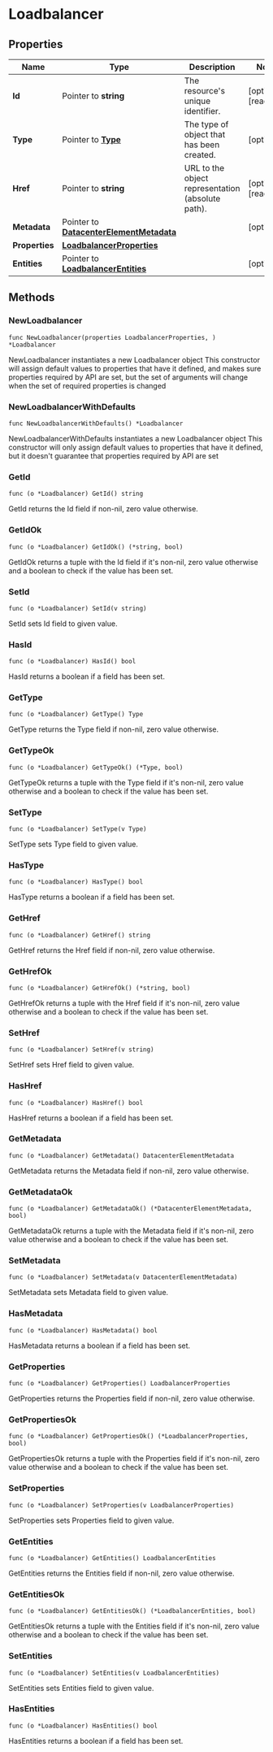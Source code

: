 # Loadbalancer

## Properties

|Name | Type | Description | Notes|
|------------ | ------------- | ------------- | -------------|
|**Id** | Pointer to **string** | The resource&#39;s unique identifier. | [optional] [readonly] |
|**Type** | Pointer to [**Type**](Type.md) | The type of object that has been created. | [optional] |
|**Href** | Pointer to **string** | URL to the object representation (absolute path). | [optional] [readonly] |
|**Metadata** | Pointer to [**DatacenterElementMetadata**](DatacenterElementMetadata.md) |  | [optional] |
|**Properties** | [**LoadbalancerProperties**](LoadbalancerProperties.md) |  | |
|**Entities** | Pointer to [**LoadbalancerEntities**](LoadbalancerEntities.md) |  | [optional] |

## Methods

### NewLoadbalancer

`func NewLoadbalancer(properties LoadbalancerProperties, ) *Loadbalancer`

NewLoadbalancer instantiates a new Loadbalancer object
This constructor will assign default values to properties that have it defined,
and makes sure properties required by API are set, but the set of arguments
will change when the set of required properties is changed

### NewLoadbalancerWithDefaults

`func NewLoadbalancerWithDefaults() *Loadbalancer`

NewLoadbalancerWithDefaults instantiates a new Loadbalancer object
This constructor will only assign default values to properties that have it defined,
but it doesn't guarantee that properties required by API are set

### GetId

`func (o *Loadbalancer) GetId() string`

GetId returns the Id field if non-nil, zero value otherwise.

### GetIdOk

`func (o *Loadbalancer) GetIdOk() (*string, bool)`

GetIdOk returns a tuple with the Id field if it's non-nil, zero value otherwise
and a boolean to check if the value has been set.

### SetId

`func (o *Loadbalancer) SetId(v string)`

SetId sets Id field to given value.

### HasId

`func (o *Loadbalancer) HasId() bool`

HasId returns a boolean if a field has been set.

### GetType

`func (o *Loadbalancer) GetType() Type`

GetType returns the Type field if non-nil, zero value otherwise.

### GetTypeOk

`func (o *Loadbalancer) GetTypeOk() (*Type, bool)`

GetTypeOk returns a tuple with the Type field if it's non-nil, zero value otherwise
and a boolean to check if the value has been set.

### SetType

`func (o *Loadbalancer) SetType(v Type)`

SetType sets Type field to given value.

### HasType

`func (o *Loadbalancer) HasType() bool`

HasType returns a boolean if a field has been set.

### GetHref

`func (o *Loadbalancer) GetHref() string`

GetHref returns the Href field if non-nil, zero value otherwise.

### GetHrefOk

`func (o *Loadbalancer) GetHrefOk() (*string, bool)`

GetHrefOk returns a tuple with the Href field if it's non-nil, zero value otherwise
and a boolean to check if the value has been set.

### SetHref

`func (o *Loadbalancer) SetHref(v string)`

SetHref sets Href field to given value.

### HasHref

`func (o *Loadbalancer) HasHref() bool`

HasHref returns a boolean if a field has been set.

### GetMetadata

`func (o *Loadbalancer) GetMetadata() DatacenterElementMetadata`

GetMetadata returns the Metadata field if non-nil, zero value otherwise.

### GetMetadataOk

`func (o *Loadbalancer) GetMetadataOk() (*DatacenterElementMetadata, bool)`

GetMetadataOk returns a tuple with the Metadata field if it's non-nil, zero value otherwise
and a boolean to check if the value has been set.

### SetMetadata

`func (o *Loadbalancer) SetMetadata(v DatacenterElementMetadata)`

SetMetadata sets Metadata field to given value.

### HasMetadata

`func (o *Loadbalancer) HasMetadata() bool`

HasMetadata returns a boolean if a field has been set.

### GetProperties

`func (o *Loadbalancer) GetProperties() LoadbalancerProperties`

GetProperties returns the Properties field if non-nil, zero value otherwise.

### GetPropertiesOk

`func (o *Loadbalancer) GetPropertiesOk() (*LoadbalancerProperties, bool)`

GetPropertiesOk returns a tuple with the Properties field if it's non-nil, zero value otherwise
and a boolean to check if the value has been set.

### SetProperties

`func (o *Loadbalancer) SetProperties(v LoadbalancerProperties)`

SetProperties sets Properties field to given value.


### GetEntities

`func (o *Loadbalancer) GetEntities() LoadbalancerEntities`

GetEntities returns the Entities field if non-nil, zero value otherwise.

### GetEntitiesOk

`func (o *Loadbalancer) GetEntitiesOk() (*LoadbalancerEntities, bool)`

GetEntitiesOk returns a tuple with the Entities field if it's non-nil, zero value otherwise
and a boolean to check if the value has been set.

### SetEntities

`func (o *Loadbalancer) SetEntities(v LoadbalancerEntities)`

SetEntities sets Entities field to given value.

### HasEntities

`func (o *Loadbalancer) HasEntities() bool`

HasEntities returns a boolean if a field has been set.


